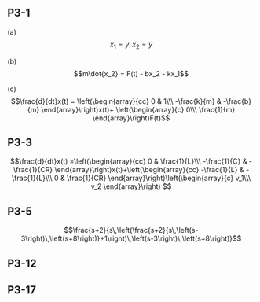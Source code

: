 ## P3-1
(a)
$$x_1 = y, x_2 = \dot{y}$$

(b)
$$m\dot{x_2} = F(t) - bx_2 - kx_1$$

(c)
$$\frac{d}{dt}x(t) = \left(\begin{array}{cc} 0 & 1\\\ -\frac{k}{m} & -\frac{b}{m} \end{array}\right)x(t)+ \left(\begin{array}{c} 0\\\ \frac{1}{m} \end{array}\right)F(t)$$


## P3-3
$$\frac{d}{dt}x(t) =\left(\begin{array}{cc} 0 & \frac{1}{L}\\\ -\frac{1}{C} & -\frac{1}{CR} \end{array}\right)x(t)+\left(\begin{array}{cc} -\frac{1}{L} & -\frac{1}{L}\\\ 0 & \frac{1}{CR} \end{array}\right)\left(\begin{array}{c} v_1\\\ v_2 \end{array}\right)
$$


## P3-5
$$\frac{s+2}{s\,\left(\frac{s+2}{s\,\left(s-3\right)\,\left(s+8\right)}+1\right)\,\left(s-3\right)\,\left(s+8\right)}$$


## P3-12



## P3-17


